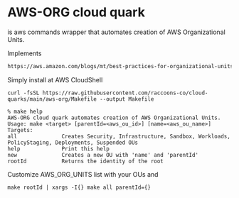# AWS-ORG cloud quark
is aws commands wrapper that automates creation of AWS Organizational Units.

Implements
````html
https://aws.amazon.com/blogs/mt/best-practices-for-organizational-units-with-aws-organizations/
````
Simply install at AWS CloudShell
````shell
curl -fsSL https://raw.githubusercontent.com/raccoons-co/cloud-quarks/main/aws-org/Makefile --output Makefile
````
```shell
% make help              
AWS-ORG cloud quark automates creation of AWS Organizational Units.
Usage: make <target> [parentId=<aws_ou_id>] [name=<aws_ou_name>]
Targets:
all              Creates Security, Infrastructure, Sandbox, Workloads, PolicyStaging, Deployments, Suspended OUs
help             Print this help
new              Creates a new OU with 'name' and 'parentId'
rootId           Returns the identity of the root
````
Customize AWS_ORG_UNITS list with your OUs and
````shell
make rootId | xargs -I{} make all parentId={}
````